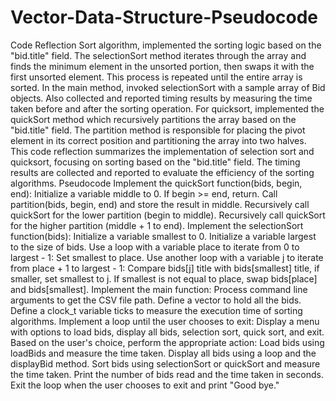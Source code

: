 # Vector-Data-Structure-Pseudocode
Code Reflection
Sort algorithm, implemented the sorting logic based on the "bid.title" field. The selectionSort method iterates through the array and finds the minimum element in the unsorted portion, then swaps it with the first unsorted element. This process is repeated until the entire array is sorted.
In the main method, invoked selectionSort with a sample array of Bid objects. Also collected and reported timing results by measuring the time taken before and after the sorting operation.
For quicksort, implemented the quickSort method which recursively partitions the array based on the "bid.title" field. The partition method is responsible for placing the pivot element in its correct position and partitioning the array into two halves.
This code reflection summarizes the implementation of selection sort and quicksort, focusing on sorting based on the "bid.title" field. The timing results are collected and reported to evaluate the efficiency of the sorting algorithms.
Pseudocode
Implement the quickSort function(bids, begin, end):
   	Initialize a variable middle to 0.
  	If begin >= end, return.
   	Call partition(bids, begin, end) and store the result in middle.
   	Recursively call quickSort for the lower partition (begin to middle).
  	Recursively call quickSort for the higher partition (middle + 1 to end).
Implement the selectionSort function(bids):
 	Initialize a variable smallest to 0.
   	Initialize a variable largest to the size of bids.
  Use a loop with a variable place to iterate from 0 to largest - 1:
     	Set smallest to place.
     	Use another loop with a variable j to iterate from place + 1 to largest - 1:
         	Compare bids[j] title with bids[smallest] title, if smaller, set smallest to j.
      	If smallest is not equal to place, swap bids[place] and bids[smallest].
Implement the main function:
 	Process command line arguments to get the CSV file path.
   	Define a vector to hold all the bids.
   	Define a clock_t variable ticks to measure the execution time of sorting algorithms.
   	Implement a loop until the user chooses to exit:
      	Display a menu with options to load bids, display all bids, selection sort, quick sort, and exit.
    	Based on the user's choice, perform the appropriate action:
         	Load bids using loadBids and measure the time taken.
         	Display all bids using a loop and the displayBid method.
         	Sort bids using selectionSort or quickSort and measure the time taken.
      	Print the number of bids read and the time taken in seconds.
   Exit the loop when the user chooses to exit and print "Good bye."

